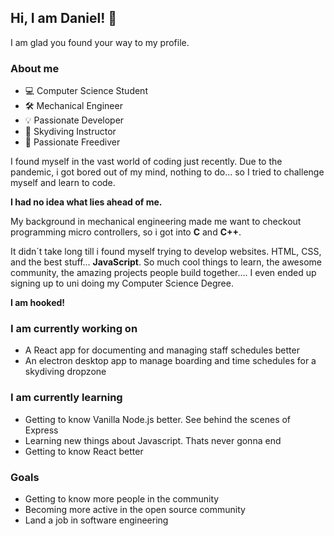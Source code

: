 ## Hi, I am Daniel! 👋

I am glad you found your way to my profile.

### About me

- 💻 Computer Science Student
- 🛠️ Mechanical Engineer
- 💡 Passionate Developer
- 🚀 Skydiving Instructor
- 🐳 Passionate Freediver

I found myself in the vast world of coding just recently.
Due to the pandemic, i got bored out of my mind, nothing to do... so I tried to challenge myself and learn to code.

**I had no idea what lies ahead of me.**

My background in mechanical engineering made me want to checkout programming micro controllers, so i got into **C** and **C++**.

It didn´t take long till i found myself trying to develop websites. HTML, CSS, and the best stuff... **JavaScript**. So much cool things to learn, the awesome community, the amazing projects people build together.... 
I even ended up signing up to uni doing my Computer Science Degree.

**I am hooked!**
 
### I am currently working on

* A React app for documenting and managing staff schedules better
* An electron desktop app to manage boarding and time schedules for a skydiving dropzone

### I am currently learning

* Getting to know Vanilla Node.js better. See behind the scenes of Express
* Learning new things about Javascript. Thats never gonna end
* Getting to know React better

### Goals

* Getting to know more people in the community
* Becoming more active in the open source community
* Land a job in software engineering


<!--
**Daniel-Singer/Daniel-Singer** is a ✨ _special_ ✨ repository because its `README.md` (this file) appears on your GitHub profile.

Here are some ideas to get you started:



- 🔭 I’m currently working on ...
- 🌱 I’m currently learning ...
- 👯 I’m looking to collaborate on ...
- 🤔 I’m looking for help with ...
- 💬 Ask me about ...
- 📫 How to reach me: ...
- 😄 Pronouns: ...
- ⚡ Fun fact: ...
-->
